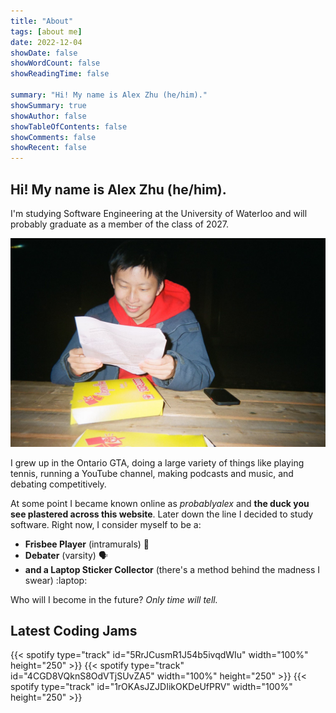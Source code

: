 ```yaml
---
title: "About"
tags: [about me]
date: 2022-12-04
showDate: false
showWordCount: false
showReadingTime: false

summary: "Hi! My name is Alex Zhu (he/him)."
showSummary: true
showAuthor: false
showTableOfContents: false
showComments: false
showRecent: false
---
```

## Hi! My name is Alex Zhu (he/him).

I'm studying Software Engineering at the University of Waterloo and will probably graduate as a member of the class of 2027.

![Polaroid picture of Alex Zhu reading something outside of Waterloo Campus Pizza.](pizza.jpg "Waterloo Campus Pizza, 2022")

I grew up in the Ontario GTA, doing a large variety of things like playing tennis, running a YouTube channel, making podcasts and music, and debating competitively.

At some point I became known online as *probablyalex* and **the duck you see plastered across this website**. Later down the line I decided to study software. Right now, I consider myself to be a:
- **Frisbee Player** (intramurals) :flying_disc:
- **Debater** (varsity) 🗣️
- **and a Laptop Sticker Collector** (there's a method behind the madness I swear) :laptop:

Who will I become in the future? *Only time will tell.*

## Latest Coding Jams
{{< spotify type="track" id="5RrJCusmR1J54b5ivqdWIu" width="100%" height="250" >}}
{{< spotify type="track" id="4CGD8VQknS8OdVTjSUvZA5" width="100%" height="250" >}}
{{< spotify type="track" id="1rOKAsJZJDIikOKDeUfPRV" width="100%" height="250" >}}